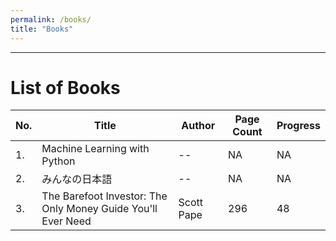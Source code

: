 ```yaml
---
permalink: /books/
title: "Books"
---
```


---
# List of Books

| No. | Title | Author | Page Count | Progress |
|-----|-------|--------|------------|----------|
|1. | Machine Learning with Python | -- | NA | NA |
|2. | みんなの日本語 | -- | NA | NA |
|3. | The Barefoot Investor: The Only Money Guide You'll Ever Need | Scott Pape | 296 | 48 |
